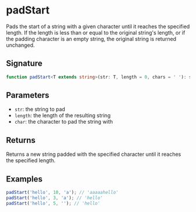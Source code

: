 # padStart

Pads the start of a string with a given character until it reaches the specified length.
If the length is less than or equal to the original string's length, or if the padding character is an empty string,
the original string is returned unchanged.

## Signature

```typescript
function padStart<T extends string>(str: T, length = 0, chars = ' '): string;
```

## Parameters

- `str`: the string to pad
- `length`: the length of the resulting string
- `char`: the character to pad the string with

## Returns

Returns a new string padded with the specified character until it reaches the specified length.

## Examples

```javascript
padStart('hello', 10, 'a'); // 'aaaaahello'
padStart('hello', 3, 'a'); // 'hello'
padStart('hello', 5, ''); // 'hello'
```
